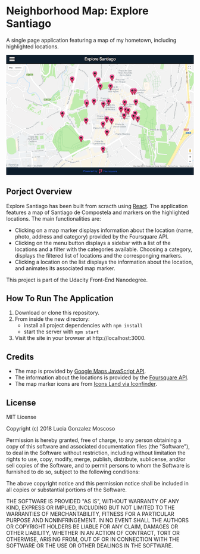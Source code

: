 # Neighborhood Map: Explore Santiago
A single page application featuring a map of my hometown, including highlighted locations.

![Preview](src/images/exploreSantiago.gif)


## Porject Overview
Explore Santiago has been built from scracth using [React](https://github.com/facebook/create-react-app). The application features a map of Santiago de Compostela and markers on the highlighted locations. The main functionalities are:

- Clicking on a map marker displays information about the location (name, photo, address and category) provided by the Foursquare API. 
- Clicking on the menu button displays a sidebar with a list of the locations and a filter with the categories available. Choosing a category, displays the filtered list of locations and the corresponging markers. 
- Clicking a location on the list displays the information about the location, and animates its associated map marker.

This project is part of the Udacity Front-End Nanodegree.


## How To Run The Application
1. Download or clone this repository.
2. From inside the new directory:
    * install all project dependencies with `npm install`
    * start the server with `npm start`
3. Visit the site in your browser at http://localhost:3000.


## Credits
- The map is provided by [Google Maps JavaScript API](https://developers.google.com/maps/documentation/javascript/tutorial).
- The information about the locations is provided by the [Foursquare API](https://developer.foursquare.com/).
- The map marker icons are from [Icons Land via Iconfinder](https://www.iconfinder.com/icons/73051/azure_base_map_marker_nounproject_outside_icon). 


## License
MIT License

Copyright (c) 2018 Lucia Gonzalez Moscoso

Permission is hereby granted, free of charge, to any person obtaining a copy of this software and associated documentation files (the "Software"), to deal in the Software without restriction, including without limitation the rights to use, copy, modify, merge, publish, distribute, sublicense, and/or sell copies of the Software, and to permit persons to whom the Software is furnished to do so, subject to the following conditions:

The above copyright notice and this permission notice shall be included in all copies or substantial portions of the Software.

THE SOFTWARE IS PROVIDED "AS IS", WITHOUT WARRANTY OF ANY KIND, EXPRESS OR IMPLIED, INCLUDING BUT NOT LIMITED TO THE WARRANTIES OF MERCHANTABILITY, FITNESS FOR A PARTICULAR PURPOSE AND NONINFRINGEMENT. IN NO EVENT SHALL THE AUTHORS OR COPYRIGHT HOLDERS BE LIABLE FOR ANY CLAIM, DAMAGES OR OTHER LIABILITY, WHETHER IN AN ACTION OF CONTRACT, TORT OR OTHERWISE, ARISING FROM, OUT OF OR IN CONNECTION WITH THE SOFTWARE OR THE USE OR OTHER DEALINGS IN THE SOFTWARE.